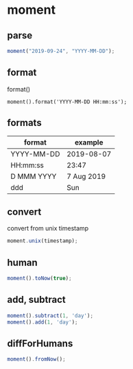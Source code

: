 # moment

## parse

```javascript
moment("2019-09-24", "YYYY-MM-DD");
```

## format

format()

```jacascript
moment().format('YYYY-MM-DD HH:mm:ss');
```

## formats

| format     | example    |
| ---------- | ---------- |
| YYYY-MM-DD | 2019-08-07 |
| HH:mm:ss   | 23:47      |
| D MMM YYYY | 7 Aug 2019 |
| ddd        | Sun        |

## convert

convert from unix timestamp

```javascript
moment.unix(timestamp);
```

## human

```javascript
moment().toNow(true);
```

## add, subtract

```javascript
moment().subtract(1, 'day');
moment().add(1, 'day');
```

## diffForHumans

```js
moment().fromNow();
```
